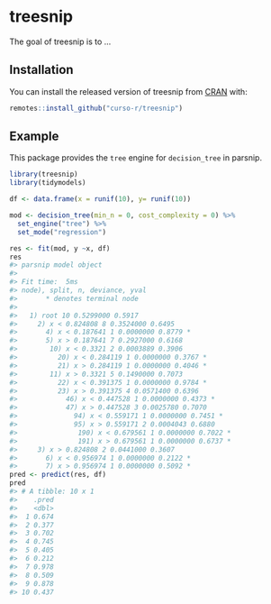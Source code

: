 
# treesnip

<!-- badges: start -->
<!-- badges: end -->

The goal of treesnip is to ...

## Installation

You can install the released version of treesnip from [CRAN](https://CRAN.R-project.org) with:

``` r
remotes::install_github("curso-r/treesnip")
```

## Example

This package provides the `tree` engine for `decision_tree` in parsnip.

``` r
library(treesnip)
library(tidymodels)

df <- data.frame(x = runif(10), y= runif(10))

mod <- decision_tree(min_n = 0, cost_complexity = 0) %>%
  set_engine("tree") %>%
  set_mode("regression")

res <- fit(mod, y ~x, df)
res
#> parsnip model object
#> 
#> Fit time:  5ms 
#> node), split, n, deviance, yval
#>       * denotes terminal node
#> 
#>   1) root 10 0.5299000 0.5917  
#>     2) x < 0.824808 8 0.3524000 0.6495  
#>       4) x < 0.187641 1 0.0000000 0.8779 *
#>       5) x > 0.187641 7 0.2927000 0.6168  
#>        10) x < 0.3321 2 0.0003889 0.3906  
#>          20) x < 0.284119 1 0.0000000 0.3767 *
#>          21) x > 0.284119 1 0.0000000 0.4046 *
#>        11) x > 0.3321 5 0.1490000 0.7073  
#>          22) x < 0.391375 1 0.0000000 0.9784 *
#>          23) x > 0.391375 4 0.0571400 0.6396  
#>            46) x < 0.447528 1 0.0000000 0.4373 *
#>            47) x > 0.447528 3 0.0025780 0.7070  
#>              94) x < 0.559171 1 0.0000000 0.7451 *
#>              95) x > 0.559171 2 0.0004043 0.6880  
#>               190) x < 0.679561 1 0.0000000 0.7022 *
#>               191) x > 0.679561 1 0.0000000 0.6737 *
#>     3) x > 0.824808 2 0.0441000 0.3607  
#>       6) x < 0.956974 1 0.0000000 0.2122 *
#>       7) x > 0.956974 1 0.0000000 0.5092 *
pred <- predict(res, df)
pred
#> # A tibble: 10 x 1
#>    .pred
#>    <dbl>
#>  1 0.674
#>  2 0.377
#>  3 0.702
#>  4 0.745
#>  5 0.405
#>  6 0.212
#>  7 0.978
#>  8 0.509
#>  9 0.878
#> 10 0.437
```


